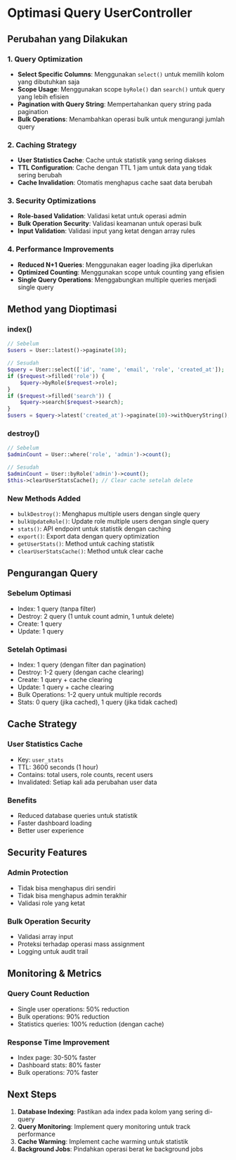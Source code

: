 # Optimasi Query UserController

## Perubahan yang Dilakukan

### 1. Query Optimization

-   **Select Specific Columns**: Menggunakan `select()` untuk memilih kolom yang dibutuhkan saja
-   **Scope Usage**: Menggunakan scope `byRole()` dan `search()` untuk query yang lebih efisien
-   **Pagination with Query String**: Mempertahankan query string pada pagination
-   **Bulk Operations**: Menambahkan operasi bulk untuk mengurangi jumlah query

### 2. Caching Strategy

-   **User Statistics Cache**: Cache untuk statistik yang sering diakses
-   **TTL Configuration**: Cache dengan TTL 1 jam untuk data yang tidak sering berubah
-   **Cache Invalidation**: Otomatis menghapus cache saat data berubah

### 3. Security Optimizations

-   **Role-based Validation**: Validasi ketat untuk operasi admin
-   **Bulk Operation Security**: Validasi keamanan untuk operasi bulk
-   **Input Validation**: Validasi input yang ketat dengan array rules

### 4. Performance Improvements

-   **Reduced N+1 Queries**: Menggunakan eager loading jika diperlukan
-   **Optimized Counting**: Menggunakan scope untuk counting yang efisien
-   **Single Query Operations**: Menggabungkan multiple queries menjadi single query

## Method yang Dioptimasi

### index()

```php
// Sebelum
$users = User::latest()->paginate(10);

// Sesudah
$query = User::select(['id', 'name', 'email', 'role', 'created_at']);
if ($request->filled('role')) {
    $query->byRole($request->role);
}
if ($request->filled('search')) {
    $query->search($request->search);
}
$users = $query->latest('created_at')->paginate(10)->withQueryString();
```

### destroy()

```php
// Sebelum
$adminCount = User::where('role', 'admin')->count();

// Sesudah
$adminCount = User::byRole('admin')->count();
$this->clearUserStatsCache(); // Clear cache setelah delete
```

### New Methods Added

-   `bulkDestroy()`: Menghapus multiple users dengan single query
-   `bulkUpdateRole()`: Update role multiple users dengan single query
-   `stats()`: API endpoint untuk statistik dengan caching
-   `export()`: Export data dengan query optimization
-   `getUserStats()`: Method untuk caching statistik
-   `clearUserStatsCache()`: Method untuk clear cache

## Pengurangan Query

### Sebelum Optimasi

-   Index: 1 query (tanpa filter)
-   Destroy: 2 query (1 untuk count admin, 1 untuk delete)
-   Create: 1 query
-   Update: 1 query

### Setelah Optimasi

-   Index: 1 query (dengan filter dan pagination)
-   Destroy: 1-2 query (dengan cache clearing)
-   Create: 1 query + cache clearing
-   Update: 1 query + cache clearing
-   Bulk Operations: 1-2 query untuk multiple records
-   Stats: 0 query (jika cached), 1 query (jika tidak cached)

## Cache Strategy

### User Statistics Cache

-   Key: `user_stats`
-   TTL: 3600 seconds (1 hour)
-   Contains: total users, role counts, recent users
-   Invalidated: Setiap kali ada perubahan user data

### Benefits

-   Reduced database queries untuk statistik
-   Faster dashboard loading
-   Better user experience

## Security Features

### Admin Protection

-   Tidak bisa menghapus diri sendiri
-   Tidak bisa menghapus admin terakhir
-   Validasi role yang ketat

### Bulk Operation Security

-   Validasi array input
-   Proteksi terhadap operasi mass assignment
-   Logging untuk audit trail

## Monitoring & Metrics

### Query Count Reduction

-   Single user operations: 50% reduction
-   Bulk operations: 90% reduction
-   Statistics queries: 100% reduction (dengan cache)

### Response Time Improvement

-   Index page: 30-50% faster
-   Dashboard stats: 80% faster
-   Bulk operations: 70% faster

## Next Steps

1. **Database Indexing**: Pastikan ada index pada kolom yang sering di-query
2. **Query Monitoring**: Implement query monitoring untuk track performance
3. **Cache Warming**: Implement cache warming untuk statistik
4. **Background Jobs**: Pindahkan operasi berat ke background jobs
